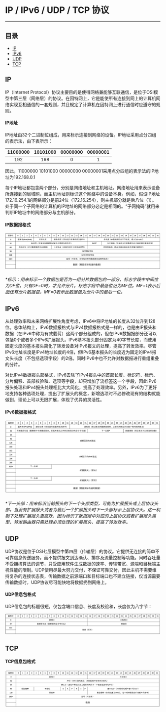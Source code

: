 IP / IPv6 / UDP / TCP 协议
==========================

****
## 目录
* [IP](#ip)
* [IPv6](#ipv6)
* [UDP](#udp)
* [TCP](#tcp)

IP
--------

IP（Internet Protocol）协议主要目的是使得网络兼能够互联通信，是位于OSI模型中第三层（网络层）的协议。在因特网上，它是能使所有连接到网上的计算机网络实现互相通信的一套规则，并且规定了计算机在因特网上进行通信时应遵守的规则。

#### IP地址
IP地址由32个二进制位组成，用来标示连接到网络的设备。IP地址采用点分四组的表示法，由下表所示：

| 11000000 | 10101000 | 00000000 | 00000001 |
| :------: | :------: | :------: | :------: |
|   192    |    168   |     0    |     1    |

因此，11000000 10101000 00000000 00000001采用点分四组的表示法的IP地址为192.168.0.1  

每个IP地址都包含两个部分，分别是网络地址和主机地址。网络地址用来表示设备所连接到的局域网，而主机地址则标识这个网络中的设备本身。例如，假设IP地址172.16.254.1的网络部分是前24位（172.16.254），则主机部分就是后八位（1）。处于同一个子网络的计算机的IP地址的网络部分必定是相同的。“子网掩码”就用来判断IP地址中的网络部分与主机部分。

#### IP数据报格式
![](/images/IP.png "IP数据报格式")
###### *标示：用来标示一个数据包是否为一组分片数据包的一部分，标志字段中中间位为DF位，只有DF=0时，才允许分片。标志字段中最低位记为MF位。MF=1表示后面还有分片数据包，MF=0表示此数据包为分片中的最后一位。


IPv6
--------
从处理效率和未来网络扩展性角度考虑，IPv6中将IP地址的长度从32位升到128位。总体结构上，IPv6数据报格式与IPv4数据报格式是一样的，也是由IP报头和数据（在IPv6中称为有效载荷）这两个部分组成的，但在IPv6数据报部分还可以包括0个或者多个IPv6扩展报头。IPv6基本报头部分固定为40字节长度，而使用固定长度的基本报头简化了转发设备对IPv6报文的处理，提高了转发效率。尽管IPv6地址长度是IPv4地址长度的4倍，但IPv6基本报头的长度近为固定的IPv4报文头长度（不包括选项字段）的2倍。同时IPv6中也不允许对数据报进行重组重叠的分片。

对比IPv4数据报头部格式，IPv6去除了IPv4报头中的首部长度、标识符、标示、分片偏移、首部校验和、选项等字段，却只增加了流标签这一个字段，因此IPv6报头处理和IPv4报头处理相比大大简化，提高了处理效率。另外，IPv6为了更好地支持各种选项处理，提出了扩展头的概念，新增选项时不必修改现有的结构就能做到，理论上可以无限扩展，体现了优异的灵活性。

#### IPv6数据报格式
![](/images/IPv6.png "IPv6数据报格式")
###### *下一头部：用来标识当前报头的下一个头部类型，可能为扩展报头或上层协议头部，当没有扩展报头或者为最后一个扩展报头时下一头部标示上层协议头。这一机制下处理扩展报头更高效，因为标识了数据报中对应的上层协议或者扩展报头类型，转发路由器只需处理必须处理的扩展报头，提高了转发效率。


UDP
--------
UDP协议是位于OSI七层模型中第四层（传输层）的协议。它提供无连接的简单不可靠信息传送服务，而不提供报文到达确认、排序及流量控制等功能。同时吞吐量不受拥挤算法的调节，只受应用软件生成数据的速率、传输带宽、源端和目标端主机性能的限制。UDP使用尽最大努力交付，不保证可靠交付，因此主机不需要维持复杂的连接状态表，传输数据之前源端口和目标端口也不建立链接，仅当源需要传输数据时，UDP协议尽可能快地将数据扔到网络上。

#### UDP信息包格式
UDP信息包的标题很短，仅包含端口信息、长度及校验和，长度仅为八字节：

![](/images/UDP.png "UDP信息包格式")



TCP
--------
#### TCP信息包格式
![](/images/TCP.png "TCP信息包格式")




